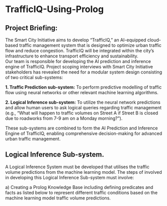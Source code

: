 # TrafficIQ-Using-Prolog

## Project Briefing:  

The Smart City Initiative aims to develop “TrafficIQ,” an AI-equipped cloud-based traffic management system that is designed to optimize urban traffic flow and reduce congestion. TrafficIQ will be integrated within the city’s infrastructure to enhance transport efficiency and sustainability.  
Our team is responsible for developing the AI prediction and inference engine of TrafficIQ. Project scoping interviews with Smart City Initiative stakeholders has revealed the need for a modular system design consisting of two critical sub-systems: 

**1. Traffic Prediction sub-system:** To perform predictive modelling of traffic flow using neural networks or other relevant machine learning algorithms. 

**2. Logical Inference sub-system:** To utilize the neural network predictions and allow human users to ask logical queries regarding traffic management (e.g., “What will happen to traffic volumes on Street A if Street B is closed due to roadworks from 7-9 am on a Monday morning?”). 

These sub-systems are combined to form the AI Prediction and Inference Engine of TrafficIQ, enabling comprehensive decision-making for advanced urban traffic management. 

## Logical Inference Sub-system. 

A Logical Inference System must be developed that utilises the traffic volume predictions from the machine learning model. The steps of involved in developing this Logical Inference Sub-system must involve:

a) Creating a Prolog Knowledge Base including defining predicates and facts as listed below to represent different traffic conditions based on the machine learning model traffic volume predictions. 


